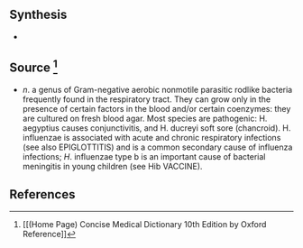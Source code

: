 ## Synthesis
- 
## Source [^1]
- $n$. a genus of Gram-negative aerobic nonmotile parasitic rodlike bacteria frequently found in the respiratory tract. They can grow only in the presence of certain factors in the blood and/or certain coenzymes: they are cultured on fresh blood agar. Most species are pathogenic: H. aegyptius causes conjunctivitis, and H. ducreyi soft sore (chancroid). H. influenzae is associated with acute and chronic respiratory infections (see also EPIGLOTTITIS) and is a common secondary cause of influenza infections; $H$. influenzae type b is an important cause of bacterial meningitis in young children (see Hib VACCINE).
## References

[^1]: [[(Home Page) Concise Medical Dictionary 10th Edition by Oxford Reference]]